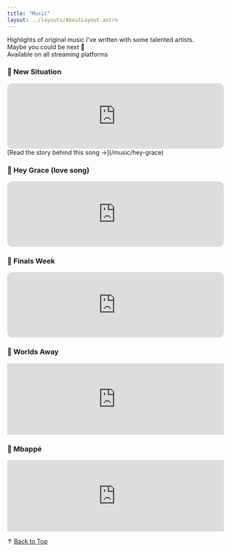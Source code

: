 ```yaml
---
title: "Music"
layout: ../layouts/AboutLayout.astro
---
```

<a id="top"></a>

Highlights of original music I've written with some talented artists.   
Maybe you could be next 👀  
Available on all streaming platforms

### 🎵 New Situation

<iframe style="border-radius:12px" src="https://open.spotify.com/embed/track/3SY9bRt80RL05aVzrcT9Ty?utm_source=generator&" width="100%" height="152" frameBorder="0" allowfullscreen="" allow="autoplay; clipboard-write; encrypted-media; fullscreen; picture-in-picture" loading="lazy"></iframe>
[Read the story behind this song →](/music/hey-grace)

### 🎵 Hey Grace (love song)

<iframe style="border-radius:12px" src="https://open.spotify.com/embed/track/4ycthFAR9j5L62GddafJBG?utm_source=generator" width="100%" height="152" frameBorder="0" allowfullscreen="" allow="autoplay; clipboard-write; encrypted-media; fullscreen; picture-in-picture" loading="lazy"></iframe>

### 🎵 Finals Week
<iframe style="border-radius:12px" src="https://open.spotify.com/embed/track/4ycthFAR9j5L62GddafJBG?utm_source=generator&theme=0" width="100%" height="152" frameBorder="0" allowfullscreen="" allow="autoplay; clipboard-write; encrypted-media; fullscreen; picture-in-picture" loading="lazy"></iframe>

### 🎵 Worlds Away 
<iframe width="100%" height="166" scrolling="no" frameborder="no" allow="autoplay" src="https://w.soundcloud.com/player/?url=https%3A//api.soundcloud.com/tracks/1795479325&color=%23ff5500&auto_play=false&hide_related=false&show_comments=true&show_user=true&show_reposts=false&show_teaser=true"></iframe>

### 🎵 Mbappé
<iframe width="100%" height="166" scrolling="no" frameborder="no" allow="autoplay"
  src="https://w.soundcloud.com/player/?url=https%3A//soundcloud.com/suyash-nagumalli/mbappe&color=%23ff5500&auto_play=false&hide_related=false&show_comments=true&show_user=true&show_reposts=false&show_teaser=true">
</iframe>


↑ [Back to Top](#top)